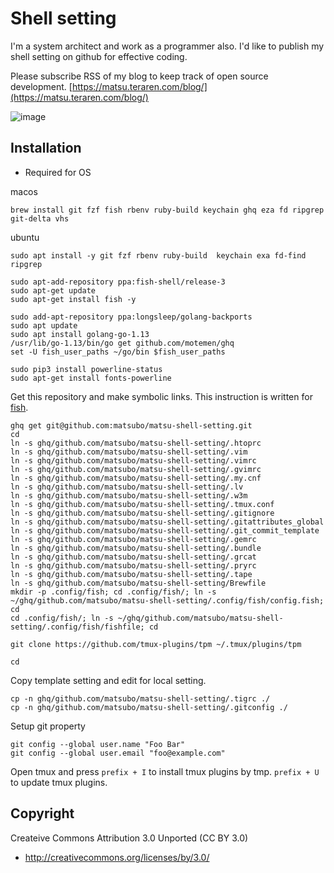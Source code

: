 Shell setting
================================

I'm a system architect and work as a programmer also. I'd like to publish my shell setting on github for effective coding.

Please subscribe RSS of my blog to keep track of open source development.
[https://matsu.teraren.com/blog/](https://matsu.teraren.com/blog/)


![image](https://matsu.teraren.com/blog/wp-content/uploads/2016/01/tty.gif)




Installation
---------------------------------

- Required for OS

macos
```
brew install git fzf fish rbenv ruby-build keychain ghq eza fd ripgrep git-delta vhs
```

ubuntu
```
sudo apt install -y git fzf rbenv ruby-build  keychain exa fd-find ripgrep

sudo apt-add-repository ppa:fish-shell/release-3
sudo apt-get update
sudo apt-get install fish -y

sudo add-apt-repository ppa:longsleep/golang-backports
sudo apt update
sudo apt install golang-go-1.13
/usr/lib/go-1.13/bin/go get github.com/motemen/ghq
set -U fish_user_paths ~/go/bin $fish_user_paths

sudo pip3 install powerline-status
sudo apt-get install fonts-powerline
```


Get this repository and make symbolic links. This instruction is written for [fish](https://fishshell.com/).
```
ghq get git@github.com:matsubo/matsu-shell-setting.git
cd
ln -s ghq/github.com/matsubo/matsu-shell-setting/.htoprc
ln -s ghq/github.com/matsubo/matsu-shell-setting/.vim
ln -s ghq/github.com/matsubo/matsu-shell-setting/.vimrc
ln -s ghq/github.com/matsubo/matsu-shell-setting/.gvimrc
ln -s ghq/github.com/matsubo/matsu-shell-setting/.my.cnf
ln -s ghq/github.com/matsubo/matsu-shell-setting/.lv
ln -s ghq/github.com/matsubo/matsu-shell-setting/.w3m
ln -s ghq/github.com/matsubo/matsu-shell-setting/.tmux.conf
ln -s ghq/github.com/matsubo/matsu-shell-setting/.gitignore
ln -s ghq/github.com/matsubo/matsu-shell-setting/.gitattributes_global
ln -s ghq/github.com/matsubo/matsu-shell-setting/.git_commit_template
ln -s ghq/github.com/matsubo/matsu-shell-setting/.gemrc
ln -s ghq/github.com/matsubo/matsu-shell-setting/.bundle
ln -s ghq/github.com/matsubo/matsu-shell-setting/.grcat
ln -s ghq/github.com/matsubo/matsu-shell-setting/.pryrc
ln -s ghq/github.com/matsubo/matsu-shell-setting/.tape
ln -s ghq/github.com/matsubo/matsu-shell-setting/Brewfile
mkdir -p .config/fish; cd .config/fish/; ln -s ~/ghq/github.com/matsubo/matsu-shell-setting/.config/fish/config.fish; cd
cd .config/fish/; ln -s ~/ghq/github.com/matsubo/matsu-shell-setting/.config/fish/fishfile; cd

git clone https://github.com/tmux-plugins/tpm ~/.tmux/plugins/tpm

cd
```


Copy template setting and edit for local setting.
```
cp -n ghq/github.com/matsubo/matsu-shell-setting/.tigrc ./
cp -n ghq/github.com/matsubo/matsu-shell-setting/.gitconfig ./
```

Setup git property
```
git config --global user.name "Foo Bar"
git config --global user.email "foo@example.com"
```

Open tmux and press `prefix + I` to install tmux plugins by tmp.
`prefix + U` to update tmux plugins.


Copyright
---------------------------------

Createive Commons Attribution 3.0 Unported (CC BY 3.0)
* http://creativecommons.org/licenses/by/3.0/



